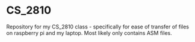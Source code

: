 # CS_2810
Repository for my CS_2810 class - specifically for ease of transfer of files on raspberry pi and my laptop. Most likely only contains ASM files. 
